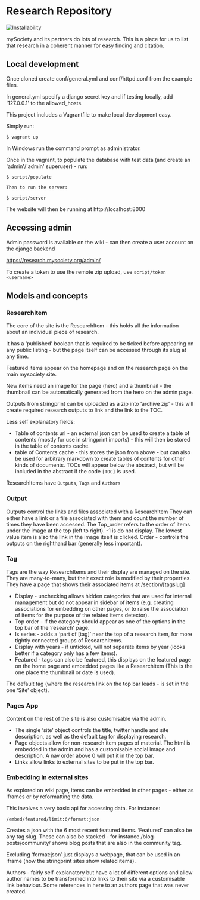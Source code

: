 # Research Repository


[![Installability](http://img.shields.io/badge/installability-gold-ffd700.svg)]()

mySociety and its partners do lots of research. This is a place for us to list that research in a coherent manner for easy finding and citation.

## Local development


Once cloned create conf/general.yml and conf/httpd.conf from the example files.

In general.yml specify a django secret key and if testing locally, add '127.0.0.1' to the allowed_hosts.
    
This project includes a Vagrantfile to make local development easy.

Simply run:

    $ vagrant up

In Windows run the command prompt as administrator. 
    
Once in the vagrant, to populate the database with test data (and create an 'admin'/'admin' superuser) - run:

	$ script/populate
	
	Then to run the server:
	
	$ script/server

The website will then be running at http://localhost:8000


## Accessing admin

Admin password is available on the wiki - can then create a user account on the django backend

https://research.mysociety.org/admin/ 

To create a token to use the remote zip upload, use `script/token <username>`

## Models and concepts

### ResearchItem

The core of the site is the ResearchItem - this holds all the information about an individual piece of research.

It has a ‘published’ boolean that is required to be ticked before appearing on any public listing  - but the page itself can be accessed through its slug at any time.

Featured items appear on the homepage and on the research page on the main mysociety site. 

New items need an image for the page (hero) and a thumbnail - the thumbnail can be automatically generated from the hero on the admin page. 

Outputs from stringprint can be uploaded as a zip into ‘archive zip’ - this will create required research outputs to link and the link to the TOC.

Less self explanatory fields:

- Table of contents url - an external json can be used to create a table of contents (mostly for use in stringprint imports)  - this will then be stored in the table of contents cache. 
- table of Contents cache - this stores the json from above - but can also be used for arbitrary markdown to create tables of contents for other kinds of documents. TOCs will appear below the abstract, but will be included in the abstract if the code `[TOC]` is used. 

ResearchItems have `Outputs`, `Tags` and `Authors`

### Output

Outputs control the links and files associated with a ResearchItem
They can either have a link or a file associated with them and count the number of times they have been accessed.
The Top_order refers to the order of items under the image at the top (left to right). -1 is do not display. The lowest value item is also the link in the image itself is clicked. 
Order - controls the outputs on the righthand bar (generally less important). 

### Tag
Tags are the way ResearchItems and their display are managed on the site. They are many-to-many, but their exact role is modified by their properties. They have a page that shows their associated items at /section/[tagslug]

- Display - unchecking allows hidden categories that are used for internal management but do not appear in sidebar of items (e.g. creating associations for embedding on other pages, or to raise the association of items for the purpose of the related items detector). 
- Top order - if the category should appear as one of the options in the top bar of the ‘research’ page. 
- Is series - adds a ‘part of [tag]’ near the top of a research item, for more tightly connected groups of ResearchItems. 
- Display with years - if unticked, will not separate items by year (looks better if a category only has a few items). 
- Featured - tags can also be featured, this displays on the featured page on the home page and embedded pages like a Researchitem (This is the one place the thumbnail or date is used). 

The default tag (where the research link on the top bar leads - is set in the one ‘Site’ object). 

### Pages App

Content on the rest of the site is also customisable via the admin. 

- The single ‘site’ object controls the title, twitter handle and site description, as well as the default tag for displaying research. 
- Page objects allow for non-research item pages of material. The html is embedded in the admin and has a customisable social image and description. A nav order above 0 will put it in the top bar. 
- Links allow links to external sites to be put in the top bar.

### Embedding in external sites

As explored on wiki page, items can be embedded in other pages - either as iframes or by reformatting the data.

This involves a very basic api for accessing data. For instance:

`/embed/featured/limit:6/format:json`

Creates a json with the 6 most recent featured items. ‘Featured’ can also be any tag slug. These can also be stacked - for instance /blog-posts/community/ shows blog posts that are also in the community tag. 

Excluding ‘format:json’ just displays a webpage, that can be used in an iframe (how the stringprint sites show related items). 

Authors - fairly self-explanatory but have a lot of different options and allow author names to be transformed into links to their site via a customisable link behaviour. Some references in here to an authors page that was never created. 


